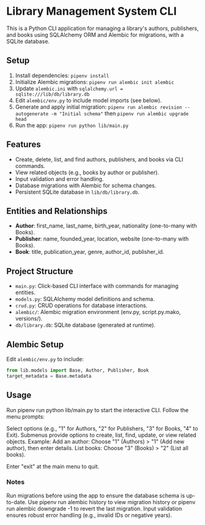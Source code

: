 # Library Management System CLI

This is a Python CLI application for managing a library's authors, publishers, and books using SQLAlchemy ORM and Alembic for migrations, with a SQLite database.

## Setup
1. Install dependencies: `pipenv install`
2. Initialize Alembic migrations: `pipenv run alembic init alembic`
3. Update `alembic.ini` with `sqlalchemy.url = sqlite:///lib/db/library.db`
4. Edit `alembic/env.py` to include model imports (see below).
5. Generate and apply initial migration: `pipenv run alembic revision --autogenerate -m "Initial schema"` then `pipenv run alembic upgrade head`
6. Run the app: `pipenv run python lib/main.py`

## Features
- Create, delete, list, and find authors, publishers, and books via CLI commands.
- View related objects (e.g., books by author or publisher).
- Input validation and error handling.
- Database migrations with Alembic for schema changes.
- Persistent SQLite database in `lib/db/library.db`.

## Entities and Relationships

- **Author**: first_name, last_name, birth_year, nationality (one-to-many with Books).
- **Publisher**: name, founded_year, location, website (one-to-many with Books).
- **Book**: title, publication_year, genre, author_id, publisher_id.

## Project Structure

- `main.py`: Click-based CLI interface with commands for managing entities.
- `models.py`: SQLAlchemy model definitions and schema.
- `crud.py`: CRUD operations for database interactions.
- `alembic/`: Alembic migration environment (env.py, script.py.mako, versions/).
- `db/library.db`: SQLite database (generated at runtime).

## Alembic Setup

Edit `alembic/env.py` to include:
```python
from lib.models import Base, Author, Publisher, Book
target_metadata = Base.metadata
```

## Usage

Run pipenv run python lib/main.py to start the interactive CLI. Follow the menu prompts:

Select options (e.g., "1" for Authors, "2" for Publishers, "3" for Books, "4" to Exit).
Submenus provide options to create, list, find, update, or view related objects.
Example:
Add an author: Choose "1" (Authors) > "1" (Add new author), then enter details.
List books: Choose "3" (Books) > "2" (List all books).


Enter "exit" at the main menu to quit.

### Notes

Run migrations before using the app to ensure the database schema is up-to-date.
Use pipenv run alembic history to view migration history or pipenv run alembic downgrade -1 to revert the last migration.
Input validation ensures robust error handling (e.g., invalid IDs or negative years).
